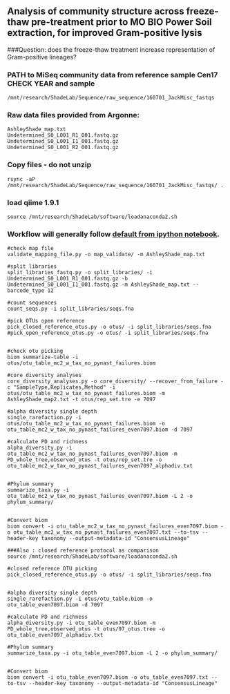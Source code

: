 ## Analysis of community structure across freeze-thaw pre-treatment prior to MO BIO Power Soil extraction, for improved Gram-positive lysis
###Question:  does the freeze-thaw treatment increase representation of Gram-positive lineages?
### PATH to MiSeq community data from reference sample Cen17  CHECK YEAR and sample
```
/mnt/research/ShadeLab/Sequence/raw_sequence/160701_JackMisc_fastqs
```
### Raw data files provided from Argonne:
```
AshleyShade_map.txt                   Undetermined_S0_L001_R1_001.fastq.gz
Undetermined_S0_L001_I1_001.fastq.gz  Undetermined_S0_L001_R2_001.fastq.gz
```
###

### Copy files - do not unzip
```
rsync -aP /mnt/research/ShadeLab/Sequence/raw_sequence/160701_JackMisc_fastqs/ .

```

### load qiime 1.9.1
```
source /mnt/research/ShadeLab/software/loadanaconda2.sh
```

### Workflow will generally follow [default from ipython notebook](http://nbviewer.jupyter.org/github/biocore/qiime/blob/1.9.1/examples/ipynb/illumina_overview_tutorial.ipynb).

```
#check map file
validate_mapping_file.py -o map_validate/ -m AshleyShade_map.txt

#split libraries
split_libraries_fastq.py -o split_libraries/ -i Undetermined_S0_L001_R1_001.fastq.gz -b Undetermined_S0_L001_I1_001.fastq.gz -m AshleyShade_map.txt --barcode_type 12

#count sequences
count_seqs.py -i split_libraries/seqs.fna

#pick OTUs open reference
pick_closed_reference_otus.py -o otus/ -i split_libraries/seqs.fna
#pick_open_reference_otus.py -o otus/ -i split_libraries/seqs.fna


#check otu picking
biom summarize-table -i otus/otu_table_mc2_w_tax_no_pynast_failures.biom

#core diversity analyses
core_diversity_analyses.py -o core_diversity/ --recover_from_failure -c "SampleType,Replicates,Method" -i otus/otu_table_mc2_w_tax_no_pynast_failures.biom -m AshleyShade_map2.txt -t otus/rep_set.tre -e 7097

#alpha diversity single depth
single_rarefaction.py -i otus/otu_table_mc2_w_tax_no_pynast_failures.biom -o otu_table_mc2_w_tax_no_pynast_failures_even7097.biom -d 7097

#calculate PD and richness
alpha_diversity.py -i otu_table_mc2_w_tax_no_pynast_failures_even7097.biom -m PD_whole_tree,observed_otus -t otus/rep_set.tre -o otu_table_mc2_w_tax_no_pynast_failures_even7097_alphadiv.txt


#Phylum summary
summarize_taxa.py -i otu_table_mc2_w_tax_no_pynast_failures_even7097.biom -L 2 -o phylum_summary/


#Convert biom
biom convert -i otu_table_mc2_w_tax_no_pynast_failures_even7097.biom -o otu_table_mc2_w_tax_no_pynast_failures_even7097.txt --to-tsv --header-key taxonomy --output-metadata-id "ConsensusLineage"

###Also : closed reference protocol as comparison
source /mnt/research/ShadeLab/software/loadanaconda2.sh

#closed reference OTU picking
pick_closed_reference_otus.py -o otus/ -i split_libraries/seqs.fna


#alpha diversity single depth
single_rarefaction.py -i otus/otu_table.biom -o otu_table_even7097.biom -d 7097

#calculate PD and richness
alpha_diversity.py -i otu_table_even7097.biom -m PD_whole_tree,observed_otus -t otus/97_otus.tree -o otu_table_even7097_alphadiv.txt

#Phylum summary
summarize_taxa.py -i otu_table_even7097.biom -L 2 -o phylum_summary/


#Convert biom
biom convert -i otu_table_even7097.biom -o otu_table_even7097.txt --to-tsv --header-key taxonomy --output-metadata-id "ConsensusLineage"
